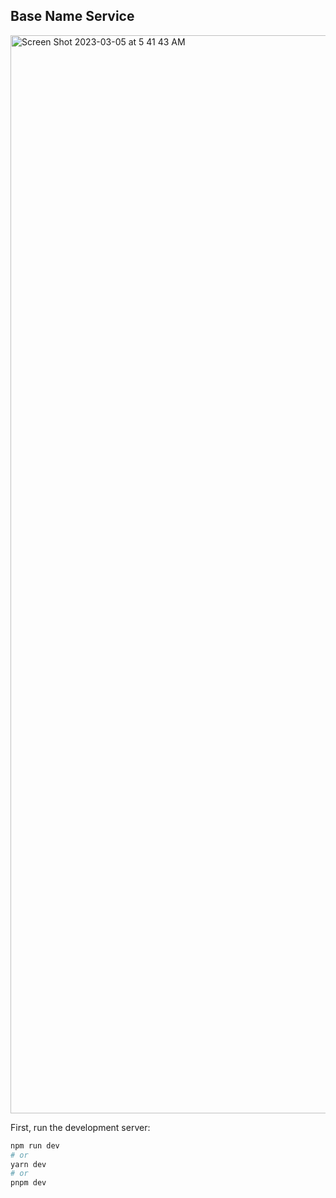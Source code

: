 ## Base Name Service

<img width="1725" alt="Screen Shot 2023-03-05 at 5 41 43 AM" src="https://user-images.githubusercontent.com/13912728/222961106-c78ee883-c99a-400a-9e81-d8be7d4fd2e6.png">


First, run the development server:

```bash
npm run dev
# or
yarn dev
# or
pnpm dev
```

